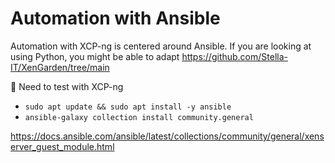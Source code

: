 # Automation with Ansible
Automation with XCP-ng is centered around Ansible. If you are looking at using Python, you might be able to adapt https://github.com/Stella-IT/XenGarden/tree/main


🌱 Need to test with XCP-ng

- `sudo apt update && sudo apt install -y ansible`
- `ansible-galaxy collection install community.general`

https://docs.ansible.com/ansible/latest/collections/community/general/xenserver_guest_module.html
